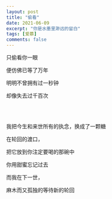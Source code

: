 ```yaml
---
layout: post
title: "偷看"
date: 2021-06-09
excerpt: "你是水墨里渺远的留白"
tags: [爱慕]
comments: false
---
```



只偷看你一眼 
         
便仿佛已等了万年            

明明不曾拥有过一秒钟            

却像失去过千百次


<br />
<br />


我把今生和来世所有的执念，换成了一颗糖           

在轮回的渡口，      

把它放到你注定要喝的那碗中    

你用甜蜜忘记过去       

而我在下一世，      

麻木而又孤独的等待新的轮回   
  